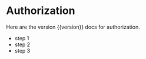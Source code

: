 # Authorization

Here are the version {{version}} docs for authorization.

*   step 1
*   step 2
*   step 3
